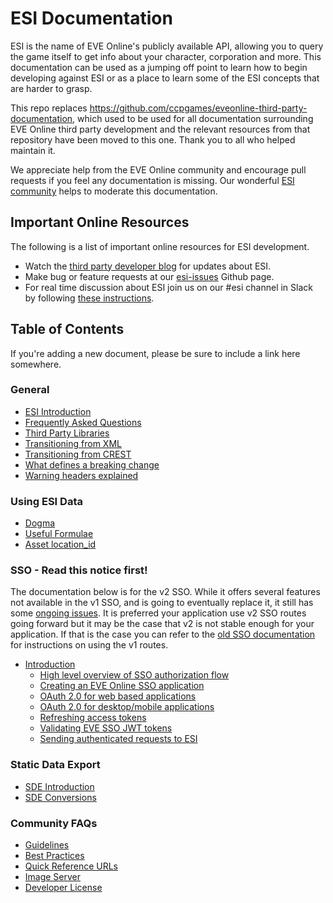 # ESI Documentation
ESI is the name of EVE Online's publicly available API, allowing you to query the game itself to get info about your character, corporation and more. This documentation can be used as a jumping off point to learn how to begin developing against ESI or as a place to learn some of the ESI concepts that are harder to grasp.

This repo replaces https://github.com/ccpgames/eveonline-third-party-documentation, which used to be used for all documentation surrounding EVE Online third party development and the relevant resources from that repository have been moved to this one. Thank you to all who helped maintain it.

We appreciate help from the EVE Online community and encourage pull requests if you feel any documentation is missing. Our wonderful [ESI community](https://github.com/esi/esi-issues#esi-community) helps to moderate this documentation.

## Important Online Resources
The following is a list of important online resources for ESI development.

* Watch the [third party developer blog](https://developers.eveonline.com/blog) for updates about ESI.
* Make bug or feature requests at our [esi-issues](https://github.com/esi/esi-issues) Github page.
* For real time discussion about ESI join us on our #esi channel in Slack by following [these instructions](https://www.fuzzwork.co.uk/tweetfleet-slack-invites/).

## Table of Contents
If you're adding a new document, please be sure to include a link here somewhere.

### General

- [ESI Introduction](docs/esi_introduction.md)
- [Frequently Asked Questions](docs/FAQ.md)
- [Third Party Libraries](docs/third_party_libraries.md)
- [Transitioning from XML](docs/XML_to_ESI.md)
- [Transitioning from CREST](docs/CREST_to_ESI.md)
- [What defines a breaking change](docs/breaking_changes.md)
- [Warning headers explained](docs/warning_header.md)

### Using ESI Data

- [Dogma](docs/dogma.md)
- [Useful Formulae](docs/useful_formulae.md)
- [Asset location_id](docs/asset_location_id.md)

### SSO - Read this notice first!
The documentation below is for the v2 SSO. While it offers several features not available in the v1 SSO, and is going to eventually replace it, it still has some [ongoing issues](https://github.com/ccpgames/sso-issues/issues). It is preferred your application use v2 SSO routes going forward but it may be the case that v2 is not stable enough for your application. If that is the case you can refer to the [old SSO documentation](https://github.com/ccpgames/eveonline-third-party-documentation/blob/master/docs/sso/index.md) for instructions on using the v1 routes.

- [Introduction](docs/sso/README.md)
    - [High level overview of SSO authorization flow](docs/sso/sso_authorization_flow.md)
    - [Creating an EVE Online SSO application](docs/sso/creating_sso_application.md)
    - [OAuth 2.0 for web based applications](docs/sso/web_based_sso_flow.md)
    - [OAuth 2.0 for desktop/mobile applications](docs/sso/native_sso_flow.md)
    - [Refreshing access tokens](docs/sso/refreshing_access_tokens.md)
    - [Validating EVE SSO JWT tokens](docs/sso/validating_eve_jwt.md)
    - [Sending authenticated requests to ESI](docs/sso/sending_esi_auth_request.md)

### Static Data Export

- [SDE Introduction](docs/sde_introduction.md)
- [SDE Conversions](docs/sde_conversions.md)

### Community FAQs

- [Guidelines](docs/guidelines.md)
- [Best Practices](docs/best_practices.md)
- [Quick Reference URLs](docs/quick_reference.md)
- [Image Server](docs/image_server.md)
- [Developer License](docs/developer_license.md)
